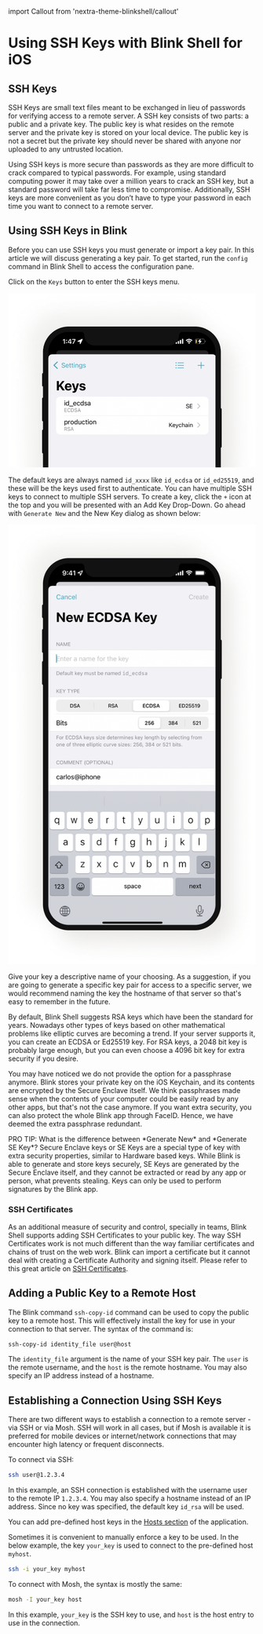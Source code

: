 import Callout from 'nextra-theme-blinkshell/callout'

# Using SSH Keys with Blink Shell for iOS

## SSH Keys

SSH Keys are small text files meant to be exchanged in lieu of passwords for verifying access to a remote server. A SSH key consists of two parts: a public and a private key. The public key is what resides on the remote server and the private key is stored on your local device. The public key is not a secret but the private key should never be shared with anyone nor uploaded to any untrusted location.

Using SSH keys is more secure than passwords as they are more difficult to crack compared to typical passwords. For example, using standard computing power it may take over a million years to crack an SSH key, but a standard password will take far less time to compromise. Additionally, SSH keys are more convenient as you don’t have to type your password in each time you want to connect to a remote server.

## Using SSH Keys in Blink

Before you can use SSH keys you must generate or import a key pair. In this article we will discuss generating a key pair. To get started, run the `config` command in Blink Shell to access the configuration pane.

Click on the `Keys` button to enter the SSH keys menu.

![img](./ssh-keys/using-ssh-key-image3.png)

The default keys are always named `id_xxxx` like `id_ecdsa` or `id_ed25519`, and these will be the keys used first to authenticate. You can have multiple SSH keys to connect to multiple SSH servers. To create a key, click the `+` icon at the top and you will be presented with an Add Key Drop-Down. Go ahead with `Generate New` and the New Key dialog as shown below:

![img](./ssh-keys/using-ssh-key-image4.png)

Give your key a descriptive name of your choosing. As a suggestion, if you are going to generate a specific key pair for access to a specific server, we would recommend naming the key the hostname of that server so that's easy to remember in the future.

By default, Blink Shell suggests RSA keys which have been the standard for years. Nowadays other types of keys based on other mathematical problems like elliptic curves are becoming a trend. If your server supports it, you can create an ECDSA or Ed25519 key. For RSA keys, a 2048 bit key is probably large enough, but you can even choose a 4096 bit key for extra security if you desire.

You may have noticed we do not provide the option for a passphrase anymore. Blink stores your private key on the iOS Keychain, and its contents are encrypted by the Secure Enclave itself. We think passphrases made sense when the contents of your computer could be easily read by any other apps, but that's not the case anymore. If you want extra security, you can also protect the whole Blink app through FaceID. Hence, we have deemed the extra passphrase redundant.

<Callout>
PRO TIP: What is the difference between *Generate New* and *Generate SE Key*? Secure Enclave keys or SE Keys are a special type of key with extra security properties, similar to Hardware based keys. While Blink is able to generate and store keys securely, SE Keys are generated by the Secure Enclave itself, and they cannot be extracted or read by any app or person, what prevents stealing. Keys can only be used to perform signatures by the Blink app.
</Callout>

### SSH Certificates

As an additional measure of security and control, specially in teams, Blink Shell supports adding SSH Certificates to your public key. The way SSH Certificates work is not much different than the way familiar certificates and chains of trust on the web work. Blink can import a certificate but it cannot deal with creating a Certificate Authority and signing itself. Please refer to this great article on [SSH Certificates](https://goteleport.com/blog/how-to-ssh-properly/).

## Adding a Public Key to a Remote Host

The Blink command `ssh-copy-id` command can be used to copy the public key to a remote host. This will effectively install the key for use in your connection to that server. The syntax of the command is:

```bash
ssh-copy-id identity_file user@host
```

The `identity_file` argument is the name of your SSH key pair. The `user` is the remote username, and the `host` is the remote hostname. You may also specify an IP address instead of a hostname.

## Establishing a Connection Using SSH Keys

There are two different ways to establish a connection to a remote server - via SSH or via Mosh. SSH will work in all cases, but if Mosh is available it is preferred for mobile devices or internet/network connections that may encounter high latency or frequent disconnects.

To connect via SSH:

```bash
ssh user@1.2.3.4
```

In this example, an SSH connection is established with the username user to the remote IP `1.2.3.4`. You may also specify a hostname instead of an IP address. Since no key was specified, the default key `id_rsa` will be used.

You can add pre-defined host keys in the [Hosts section](basics/hosts.md#Keys) of the application. 

Sometimes it is convenient to manually enforce a key to be used. In the below example, the key `your_key` is used to connect to the pre-defined host `myhost`. 

```bash
ssh -i your_key myhost
```

To connect with Mosh, the syntax is mostly the same:

```bash
mosh -I your_key host
```

In this example, `your_key` is the SSH key to use, and `host` is the host entry to use in the connection.
